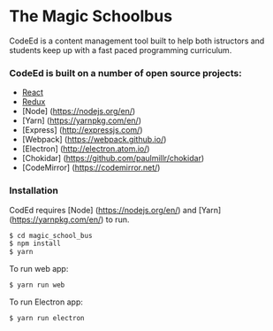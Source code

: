 # The Magic Schoolbus

CodeEd is a content management tool built to help both istructors and students keep up with a fast paced programming curriculum. 

### CodeEd is built on a number of open source projects:

* [React](https://facebook.github.io/react/) 
* [Redux](http://redux.js.org/)
* [Node] (https://nodejs.org/en/)
* [Yarn] (https://yarnpkg.com/en/)
* [Express] (http://expressjs.com/)
* [Webpack] (https://webpack.github.io/)
* [Electron] (http://electron.atom.io/)
* [Chokidar] (https://github.com/paulmillr/chokidar)
* [CodeMirror] (https://codemirror.net/)

### Installation

CodEd requires [Node] (https://nodejs.org/en/) and [Yarn] (https://yarnpkg.com/en/) to run.

```sh
$ cd magic_school_bus
$ npm install
$ yarn
```

To run web app:

```sh
$ yarn run web
```

To run Electron app:
```sh
$ yarn run electron
```


